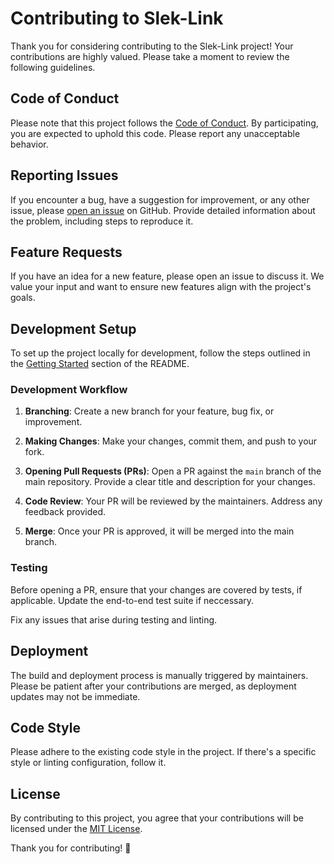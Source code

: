 # Contributing to Slek-Link

Thank you for considering contributing to the Slek-Link project! Your contributions are highly valued. Please take a moment to review the following guidelines.

## Code of Conduct

Please note that this project follows the [Code of Conduct](CODE_OF_CONDUCT.md). By participating, you are expected to uphold this code. Please report any unacceptable behavior.

## Reporting Issues

If you encounter a bug, have a suggestion for improvement, or any other issue, please [open an issue](https://github.com/kaje94/auto-marketplace/issues) on GitHub. Provide detailed information about the problem, including steps to reproduce it.

## Feature Requests

If you have an idea for a new feature, please open an issue to discuss it. We value your input and want to ensure new features align with the project's goals.

## Development Setup

To set up the project locally for development, follow the steps outlined in the [Getting Started](../README.md#getting-started) section of the README.

### Development Workflow

1. **Branching**: Create a new branch for your feature, bug fix, or improvement.

2. **Making Changes**: Make your changes, commit them, and push to your fork.

3. **Opening Pull Requests (PRs)**: Open a PR against the `main` branch of the main repository. Provide a clear title and description for your changes.

4. **Code Review**: Your PR will be reviewed by the maintainers. Address any feedback provided.

5. **Merge**: Once your PR is approved, it will be merged into the main branch.

### Testing

Before opening a PR, ensure that your changes are covered by tests, if applicable. Update the end-to-end test suite if neccessary.

Fix any issues that arise during testing and linting.

## Deployment

The build and deployment process is manually triggered by maintainers. Please be patient after your contributions are merged, as deployment updates may not be immediate.

## Code Style

Please adhere to the existing code style in the project. If there's a specific style or linting configuration, follow it.

## License

By contributing to this project, you agree that your contributions will be licensed under the [MIT License](../LICENSE).

Thank you for contributing! 🚀
